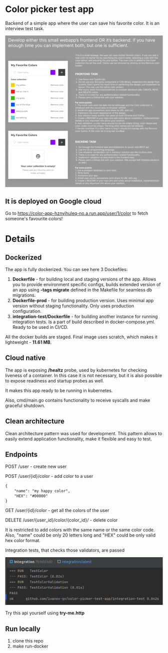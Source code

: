 # Color picker test app
Backend of a simple app where the user can save his favorite color. It is an interview test task.

![img.png](./img.png)

## It is deployed on Google cloud

Go to https://color-app-hznvjhuleq-no.a.run.app/user/1/color to fetch someone's favourite colors!

# Details

## Dockerized

The app is fully dockerized. You can see here 3 Dockefiles:
1. **Dockerfile** - for building local and staging versions of the app. Allows you to provide environment specific 
configs, builds extended version of an app using **-tags migrate** defined in the Makefile for seamless db migrations. 
2. **Dockerfile-prod** - for building production version. Uses minimal app version without staging functionality. 
Only uses production configuration.
3. **integration-test/Dockerfile** - for building another instance for running integration tests. 
Is a part of build described in docker-compose.yml. Ready to be used in CI/CD.

All the docker builds are staged. Final image uses scratch, which makes it lightweight - **11.61 MB**.

## Cloud native

The app is exposing **/healtz** probe, used by kubernetes for checking liveness of a container. 
In this case it is not necessary, but it is also possible to expose readiness and startup probes as well.

It makes this app ready to be running in kubernetes.

Also, cmd/main.go contains functionality to receive syscalls and make graceful shutdown.

## Clean architecture

Clean architecture pattern was used for development. This pattern allows to easily extend 
application functionality, make it flexible and easy to test.

## Endpoints

POST /user - create new user

POST /user/{id}/color - add color to a user

    {
        "name": "my happy color",
        "HEX": "#00000"
    }

GET  /user/{id}/color - get all the colors of the user

DELETE /user/{user_id}/color/{color_id}/ - delete color

It is restricted to add colors with the same name or the same color code. 
Also, "name" could be only 20 letters long and "HEX" could be only valid hex color format.

Integration tests, that checks those validators, are passed

![img_1.png](./img_1.png)


Try this api yourself using **try-me.http**

## Run locally

1. clone this repo
2. make run-docker 



